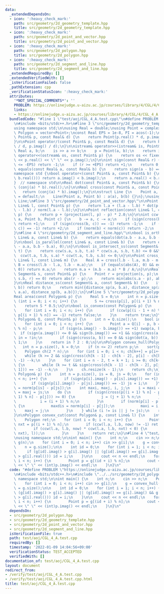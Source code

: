 ```yaml
---
data:
  _extendedDependsOn:
  - icon: ':heavy_check_mark:'
    path: src/geometry/2d_geometry_template.hpp
    title: src/geometry/2d_geometry_template.hpp
  - icon: ':heavy_check_mark:'
    path: src/geometry/2d_point_and_vector.hpp
    title: src/geometry/2d_point_and_vector.hpp
  - icon: ':heavy_check_mark:'
    path: src/geometry/2d_polygon.hpp
    title: src/geometry/2d_polygon.hpp
  - icon: ':heavy_check_mark:'
    path: src/geometry/2d_segment_and_line.hpp
    title: src/geometry/2d_segment_and_line.hpp
  _extendedRequiredBy: []
  _extendedVerifiedWith: []
  _isVerificationFailed: false
  _pathExtension: cpp
  _verificationStatusIcon: ':heavy_check_mark:'
  attributes:
    '*NOT_SPECIAL_COMMENTS*': ''
    PROBLEM: https://onlinejudge.u-aizu.ac.jp/courses/library/4/CGL/4/CGL_4_A
    links:
    - https://onlinejudge.u-aizu.ac.jp/courses/library/4/CGL/4/CGL_4_A
  bundledCode: "#line 1 \"test/aoj/CGL_4_A.test.cpp\"\n#define PROBLEM \"https://onlinejudge.u-aizu.ac.jp/courses/library/4/CGL/4/CGL_4_A\"\
    \n#include <bits/stdc++.h>\n#line 3 \"src/geometry/2d_geometry_template.hpp\"\n\
    using namespace std;\n\nusing Real = double;\nusing Point = complex<Real>;\nusing\
    \ Polygon = vector<Point>;\nconst Real EPS = 1e-8, PI = acos(-1);\n\nPoint operator*(const\
    \ Point& p, const Real& d) {\n    return Point(p.real() * d, p.imag() * d);\n\
    }\n\nPoint operator/(const Point& p, const Real& d) {\n    return Point(p.real()\
    \ / d, p.imag() / d);\n}\n\nistream& operator>>(istream& is, Point& p) {\n   \
    \ Real a, b;\n    is >> a >> b;\n    p = Point(a, b);\n    return is;\n}\n\nostream&\
    \ operator<<(ostream& os, const Point& p) {\n    return os << fixed << setprecision(20)\
    \ << p.real() << \" \" << p.imag();\n}\n\nint sign(const Real& r) {\n    if (r\
    \ <= -EPS) return -1;\n    if (r >= +EPS) return +1;\n    return 0;\n}\n\nbool\
    \ equals(const Real& a, const Real& b) {\n    return sign(a - b) == 0;\n}\n\n\
    namespace std {\nbool operator<(const Point& a, const Point& b) {\n    if (equals(a.real(),\
    \ b.real())) return a.imag() < b.imag();\n    return a.real() < b.real();\n}\n\
    }  // namespace std\n\nReal dot(const Point& a, const Point& b) {\n    return\
    \ (conj(a) * b).real();\n}\n\nReal cross(const Point& a, const Point& b) {\n \
    \   return (conj(a) * b).imag();\n}\n\nstruct Line {\n    Point a, b;\n    Line()\
    \ = default;\n    Line(Point a, Point b) : a(a), b(b) {}\n};\nusing Segment =\
    \ Line;\n#line 3 \"src/geometry/2d_point_and_vector.hpp\"\n\nPoint projection(const\
    \ Line& l, const Point& p) {\n    return l.a + (l.a - l.b) * dot(p - l.a, l.a\
    \ - l.b) / norm(l.a - l.b);\n}\n\nPoint reflection(const Line& l, const Point&\
    \ p) {\n    return p + (projection(l, p) - p) * 2.0;\n}\n\nint ccw(const Point&\
    \ a, Point b, Point c) {\n    b -= a, c -= a;\n    if (sign(cross(b, c)) == +1)\
    \ return +1;\n    if (sign(cross(b, c)) == -1) return -1;\n    if (sign(dot(b,\
    \ c)) == -1) return +2;\n    if (norm(b) < norm(c)) return -2;\n    return 0;\n\
    }\n#line 4 \"src/geometry/2d_segment_and_line.hpp\"\n\nbool is_orthogonal(const\
    \ Line& a, const Line& b) {\n    return equals(dot(a.b - a.a, b.b - b.a), 0);\n\
    }\n\nbool is_parallel(const Line& a, const Line& b) {\n    return equals(cross(a.b\
    \ - a.a, b.b - b.a), 0);\n}\n\nbool is_intersect_ss(const Segment& s, const Segment&\
    \ t) {\n    return ccw(s.a, s.b, t.a) * ccw(s.a, s.b, t.b) <= 0 &&\n         \
    \  ccw(t.a, t.b, s.a) * ccw(t.a, t.b, s.b) <= 0;\n}\n\nPoint cross_point_ll(const\
    \ Line& l, const Line& m) {\n    Real A = cross(l.b - l.a, m.b - m.a);\n    Real\
    \ B = cross(l.b - l.a, l.b - m.a);\n    if (equals(abs(A), 0) && equals(abs(B),\
    \ 0)) return m.a;\n    return m.a + (m.b - m.a) * B / A;\n}\n\nReal distance_sp(const\
    \ Segment& s, const Point& p) {\n    Point r = projection(s, p);\n    if (ccw(s.a,\
    \ s.b, r) == 0) return abs(r - p);\n    return min(abs(s.a - p), abs(s.b - p));\n\
    }\n\nReal distance_ss(const Segment& a, const Segment& b) {\n    if (is_intersect_ss(a,\
    \ b)) return 0;\n    return min({distance_sp(a, b.a), distance_sp(a, b.b), distance_sp(b,\
    \ a.a), distance_sp(b, a.b)});\n}\n#line 5 \"src/geometry/2d_polygon.hpp\"\n\n\
    Real area(const Polygon& p) {\n    Real S = 0;\n    int n = p.size();\n    for\
    \ (int i = 0; i < n; i++) {\n        S += cross(p[i], p[(i + 1) % n]);\n    }\n\
    \    return S * 0.5;\n}\n\nbool is_convex(const Polygon& p) {\n    int n = p.size();\n\
    \    for (int i = 0; i < n; i++) {\n        if (ccw(p[(i - 1 + n) % n], p[i],\
    \ p[(i + 1) % n]) == -1) return false;\n    }\n    return true;\n}\n\nint contains(const\
    \ Polygon& Q, const Point& p) {\n    int n = Q.size();\n    bool in = false;\n\
    \    for (int i = 0; i < n; i++) {\n        Point a = Q[i] - p, b = Q[(i + 1)\
    \ % n] - p;\n        if (sign(a.imag() - b.imag()) == +1) swap(a, b);\n      \
    \  if (sign(a.imag()) <= 0 && sign(b.imag()) == +1 && sign(cross(a, b)) == -1)\
    \ in = !in;\n        if (sign(cross(a, b)) == 0 && sign(dot(a, b)) <= 0) return\
    \ 1;\n    }\n    return in ? 2 : 0;\n}\n\nPolygon convex_hull(Polygon p) {\n \
    \   int n = p.size(), k = 0;\n    if (n <= 2) return p;\n    sort(p.begin(), p.end());\n\
    \    Polygon ch(2 * n);\n    for (int i = 0; i < n; ch[k++] = p[i++]) {\n    \
    \    while (k >= 2 && sign(cross(ch[k - 1] - ch[k - 2], p[i] - ch[k - 1])) ==\
    \ -1) --k;\n    }\n    for (int i = n - 2, t = k + 1; i >= 0; ch[k++] = p[i--])\
    \ {\n        while (k >= t && sign(cross(ch[k - 1] - ch[k - 2], p[i] - ch[k -\
    \ 1])) == -1) --k;\n    }\n    ch.resize(k - 1);\n    return ch;\n}\n\nReal convex_diameter(const\
    \ Polygon& p) {\n    int n = p.size(), is = 0, js = 0;\n    for (int i = 1; i\
    \ < n; i++) {\n        if (sign(p[i].imag() - p[is].imag()) == +1) is = i;\n \
    \       if (sign(p[i].imag() - p[js].imag()) == -1) js = i;\n    }\n    Real maxdis\
    \ = norm(p[is] - p[js]);\n    int maxi, maxj, i, j;\n    i = maxi = is;\n    j\
    \ = maxj = js;\n    do {\n        if (sign(cross(p[(i + 1) % n] - p[i], p[(j +\
    \ 1) % n] - p[j])) >= 0) {\n            j = (j + 1) % n;\n        } else {\n \
    \           i = (i + 1) % n;\n        }\n        if (norm(p[i] - p[j]) > maxdis)\
    \ {\n            maxdis = norm(p[i] - p[j]);\n            maxi = i;\n        \
    \    maxj = j;\n        }\n    } while (i != is || j != js);\n    return sqrt(maxdis);\n\
    }\n\nPolygon convex_cut(const Polygon& p, const Line& l) {\n    int n = p.size();\n\
    \    Polygon ret;\n    for (int i = 0; i < n; i++) {\n        Point now = p[i],\
    \ nxt = p[(i + 1) % n];\n        if (ccw(l.a, l.b, now) != -1) ret.push_back(now);\n\
    \        if (ccw(l.a, l.b, now) * ccw(l.a, l.b, nxt) < 0) {\n            ret.push_back(cross_point_ll(Line(now,\
    \ nxt), l));\n        }\n    }\n    return ret;\n}\n#line 4 \"test/aoj/CGL_4_A.test.cpp\"\
    \nusing namespace std;\n\nint main() {\n    int n;\n    cin >> n;\n    Polygon\
    \ g(n);\n    for (int i = 0; i < n; i++) cin >> g[i];\n    g = convex_hull(g);\n\
    \    n = g.size();\n\n    int id = 0;\n    for (int i = 1; i < n; i++) {\n   \
    \     if (g[id].imag() > g[i].imag() || (g[id].imag() == g[i].imag() && g[id].real()\
    \ > g[i].real())) id = i;\n    }\n\n    cout << n << endl;\n    for (int i = 0;\
    \ i < n; i++) {\n        Point p = g[(id + i) % n];\n        cout << (int)p.real()\
    \ << \" \" << (int)p.imag() << endl;\n    }\n}\n"
  code: "#define PROBLEM \"https://onlinejudge.u-aizu.ac.jp/courses/library/4/CGL/4/CGL_4_A\"\
    \n#include <bits/stdc++.h>\n#include \"../../src/geometry/2d_polygon.hpp\"\nusing\
    \ namespace std;\n\nint main() {\n    int n;\n    cin >> n;\n    Polygon g(n);\n\
    \    for (int i = 0; i < n; i++) cin >> g[i];\n    g = convex_hull(g);\n    n\
    \ = g.size();\n\n    int id = 0;\n    for (int i = 1; i < n; i++) {\n        if\
    \ (g[id].imag() > g[i].imag() || (g[id].imag() == g[i].imag() && g[id].real()\
    \ > g[i].real())) id = i;\n    }\n\n    cout << n << endl;\n    for (int i = 0;\
    \ i < n; i++) {\n        Point p = g[(id + i) % n];\n        cout << (int)p.real()\
    \ << \" \" << (int)p.imag() << endl;\n    }\n}\n"
  dependsOn:
  - src/geometry/2d_polygon.hpp
  - src/geometry/2d_geometry_template.hpp
  - src/geometry/2d_point_and_vector.hpp
  - src/geometry/2d_segment_and_line.hpp
  isVerificationFile: true
  path: test/aoj/CGL_4_A.test.cpp
  requiredBy: []
  timestamp: '2022-01-09 14:04:56+09:00'
  verificationStatus: TEST_ACCEPTED
  verifiedWith: []
documentation_of: test/aoj/CGL_4_A.test.cpp
layout: document
redirect_from:
- /verify/test/aoj/CGL_4_A.test.cpp
- /verify/test/aoj/CGL_4_A.test.cpp.html
title: test/aoj/CGL_4_A.test.cpp
---
```

